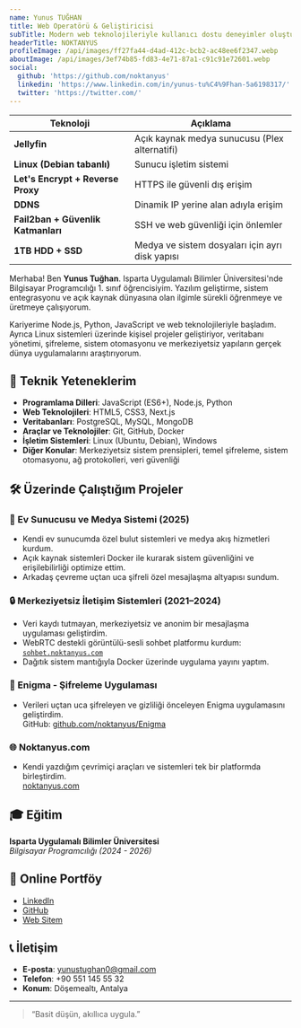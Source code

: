 ```yaml
---
name: Yunus TUĞHAN
title: Web Operatörü & Geliştiricisi
subTitle: Modern web teknolojileriyle kullanıcı dostu deneyimler oluşturuyorum.
headerTitle: NOKTANYUS
profileImage: /api/images/ff27fa44-d4ad-412c-bcb2-ac48ee6f2347.webp
aboutImage: /api/images/3ef74b85-fd83-4e71-87a1-c91c91e72601.webp
social:
  github: 'https://github.com/noktanyus'
  linkedin: 'https://www.linkedin.com/in/yunus-tu%C4%9Fhan-5a6198317/'
  twitter: 'https://twitter.com/'
---
```


| Teknoloji | Açıklama |
|----------|----------|
| **Jellyfin** | Açık kaynak medya sunucusu (Plex alternatifi) |
| **Linux (Debian tabanlı)** | Sunucu işletim sistemi |
| **Let's Encrypt + Reverse Proxy** | HTTPS ile güvenli dış erişim |
| **DDNS** | Dinamik IP yerine alan adıyla erişim |
| **Fail2ban + Güvenlik Katmanları** | SSH ve web güvenliği için önlemler |
| **1TB HDD + SSD** | Medya ve sistem dosyaları için ayrı disk yapısı |
Merhaba! Ben **Yunus Tuğhan**. Isparta Uygulamalı Bilimler Üniversitesi'nde Bilgisayar Programcılığı 1. sınıf öğrencisiyim. Yazılım geliştirme, sistem entegrasyonu ve açık kaynak dünyasına olan ilgimle sürekli öğrenmeye ve üretmeye çalışıyorum.

Kariyerime Node.js, Python, JavaScript ve web teknolojileriyle başladım. Ayrıca Linux sistemleri üzerinde kişisel projeler geliştiriyor, veritabanı yönetimi, şifreleme, sistem otomasyonu ve merkeziyetsiz yapıların gerçek dünya uygulamalarını araştırıyorum.

## 🚀 Teknik Yeteneklerim

- **Programlama Dilleri**: JavaScript (ES6+), Node.js, Python  
- **Web Teknolojileri**: HTML5, CSS3, Next.js  
- **Veritabanları**: PostgreSQL, MySQL, MongoDB  
- **Araçlar ve Teknolojiler**: Git, GitHub, Docker  
- **İşletim Sistemleri**: Linux (Ubuntu, Debian), Windows  
- **Diğer Konular**: Merkeziyetsiz sistem prensipleri, temel şifreleme, sistem otomasyonu, ağ protokolleri, veri güvenliği  

## 🛠️ Üzerinde Çalıştığım Projeler

### 🎥 Ev Sunucusu ve Medya Sistemi (2025)
- Kendi ev sunucumda özel bulut sistemleri ve medya akış hizmetleri kurdum.
- Açık kaynak sistemleri Docker ile kurarak sistem güvenliğini ve erişilebilirliği optimize ettim.
- Arkadaş çevreme uçtan uca şifreli özel mesajlaşma altyapısı sundum.

### 🔒 Merkeziyetsiz İletişim Sistemleri (2021–2024)
- Veri kaydı tutmayan, merkeziyetsiz ve anonim bir mesajlaşma uygulaması geliştirdim.
- WebRTC destekli görüntülü-sesli sohbet platformu kurdum: [`sohbet.noktanyus.com`](https://sohbet.noktanyus.com)
- Dağıtık sistem mantığıyla Docker üzerinde uygulama yayını yaptım.

### 🔐 Enigma - Şifreleme Uygulaması
- Verileri uçtan uca şifreleyen ve gizliliği önceleyen Enigma uygulamasını geliştirdim.  
  GitHub: [github.com/noktanyus/Enigma](https://github.com/noktanyus/Enigma)

### 🌐 Noktanyus.com
- Kendi yazdığım çevrimiçi araçları ve sistemleri tek bir platformda birleştirdim.  
  [noktanyus.com](https://noktanyus.com)

## 🎓 Eğitim

**Isparta Uygulamalı Bilimler Üniversitesi**  
_Bilgisayar Programcılığı (2024 - 2026)_

## 🔗 Online Portföy

- [LinkedIn](https://www.linkedin.com/in/yunus-tu%C4%9Fhan-5a6198317/)
- [GitHub](https://github.com/noktanyus)
- [Web Sitem](https://noktanyus.com)

## 📞 İletişim

- **E-posta**: yunustughan0@gmail.com  
- **Telefon**: +90 551 145 55 32  
- **Konum**: Döşemealtı, Antalya

---

> “Basit düşün, akıllıca uygula.”

